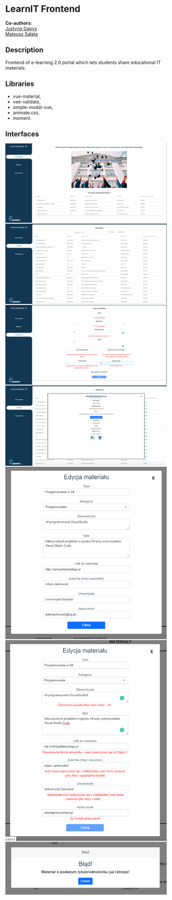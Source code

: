 # LearnIT Frontend
**Co-authors:**<br />
[Justyna Gapys](https://github.com/justynagapys)<br />
[Mateusz Sałata](https://github.com/mateuszsalata1108)<br />

## Description
Frontend of e-learning 2.0 portal which lets students share educational IT materials.<br/>

## Libraries
- vue-material,
- vee-validate,
- simple-modal-vue,
- animate.css,
- moment.

## Interfaces
![Home](https://github.com/KarolinaLewinska/LearnIT-Vue.js/blob/main/Interfaces/home.PNG)
![Materials](https://github.com/KarolinaLewinska/LearnIT-Vue.js/blob/main/Interfaces/materials.PNG)
![Add](https://github.com/KarolinaLewinska/LearnIT-Vue.js/blob/main/Interfaces/add.PNG)
![Details](https://github.com/KarolinaLewinska/LearnIT-Vue.js/blob/main/Interfaces/details.PNG)
![Edit](https://github.com/KarolinaLewinska/LearnIT-Vue.js/blob/main/Interfaces/edit.PNG)
![EditWithValidation](https://github.com/KarolinaLewinska/LearnIT-Vue.js/blob/main/Interfaces/editWithValidation.PNG)
![Error](https://github.com/KarolinaLewinska/LearnIT-Vue.js/blob/main/Interfaces/Error.PNG)

